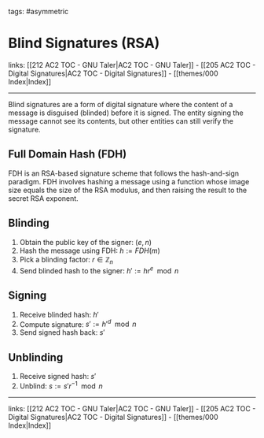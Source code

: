 tags: #asymmetric 

# Blind Signatures (RSA)

links: [[212 AC2 TOC - GNU Taler|AC2 TOC - GNU Taler]] - [[205 AC2 TOC - Digital Signatures|AC2 TOC - Digital Signatures]] - [[themes/000 Index|Index]]

---

Blind signatures are a form of digital signature where the content of a message is disguised (blinded) before it is signed. The entity signing the message cannot see its contents, but other entities can still verify the signature.

## Full Domain Hash (FDH)

FDH is an RSA-based signature scheme that follows the hash-and-sign paradigm. FDH involves hashing a message using a function whose image size equals the size of the RSA modulus, and then raising the result to the secret RSA exponent.

## Blinding

1. Obtain the public key of the signer: $(e, n)$
2. Hash the message using FDH: $h := FDH(m)$
3. Pick a blinding factor: $r \in \mathbb{Z}_n$
4. Send blinded hash to the signer: $h' := hr^e \mod n$

## Signing

1. Receive blinded hash: $h'$
2. Compute signature: $s' := h'^d \mod n$
3. Send signed hash back: $s'$

## Unblinding

1. Receive signed hash: $s'$
2. Unblind: $s := s'r^{-1} \mod n$

---
links: [[212 AC2 TOC - GNU Taler|AC2 TOC - GNU Taler]] - [[205 AC2 TOC - Digital Signatures|AC2 TOC - Digital Signatures]] - [[themes/000 Index|Index]]
